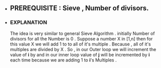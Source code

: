 - ## PREREQUISITE : Sieve , Number of divisors.

- ### EXPLANATION 
  
  The idea is very similar to general Sieve Algorithm . 
  initially Number of divisors for all the Number is 0 .
  Suppose a number X in [1,n] then for this value X we will add 1 to to all of it's multiple . Because , all of it's multiples are divided by X . So , in our Outer loop we will
  increment the value of **i** by  and in our inner loop value of **j** will be incremented by **i** each time because we are adding 1 to **i**'s Multiples .
